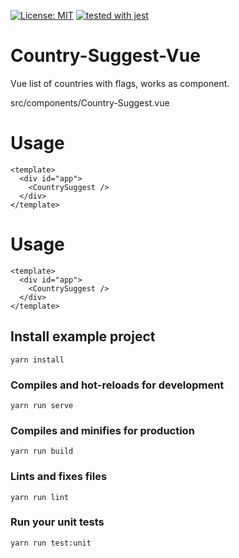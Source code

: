 [![License: MIT](https://img.shields.io/badge/License-MIT-yellow.svg)](https://opensource.org/licenses/MIT)
[![tested with jest](https://img.shields.io/badge/tested_with-jest-99424f.svg)](https://github.com/facebook/jest)

# Country-Suggest-Vue
Vue list of countries with flags, works as component.

src/components/Country-Suggest.vue

# Usage
```
<template>
  <div id="app">
    <CountrySuggest />
  </div>
</template>
```


# Usage
```
<template>
  <div id="app">
    <CountrySuggest />
  </div>
</template>
```

## Install example project
```
yarn install
```

### Compiles and hot-reloads for development
```
yarn run serve
```

### Compiles and minifies for production
```
yarn run build
```

### Lints and fixes files
```
yarn run lint
```

### Run your unit tests
```
yarn run test:unit
```

